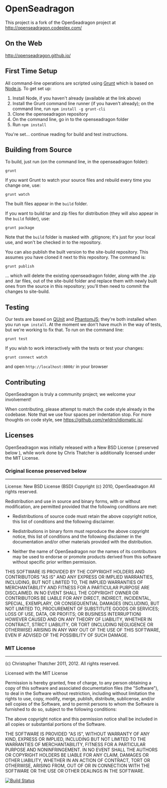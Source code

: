 # OpenSeadragon 

This project is a fork of the OpenSeadragon project at http://openseadragon.codeplex.com/

## On the Web

http://openseadragon.github.io/

## First Time Setup

All command-line operations are scripted using [Grunt](http://gruntjs.com/) which is based on [Node.js](http://nodejs.org/). To get set up:

1. Install Node, if you haven't already (available at the link above)
1. Install the Grunt command line runner (if you haven't already); on the command line, run `npm install -g grunt-cli`
1. Clone the openseadragon repository
1. On the command line, go in to the openseadragon folder
1. Run `npm install`

You're set... continue reading for build and test instructions.

## Building from Source

To build, just run (on the command line, in the openseadragon folder):

    grunt

If you want Grunt to watch your source files and rebuild every time you change one, use:

    grunt watch

The built files appear in the `build` folder.

If you want to build tar and zip files for distribution (they will also appear in the `build` folder), use:

    grunt package

Note that the `build` folder is masked with .gitignore; it's just for your local use, and won't be checked in to the repository.

You can also publish the built version to the site-build repository. This assumes you have cloned it next to this repository. The command is:

    grunt publish

... which will delete the existing openseadragon folder, along with the .zip and .tar files, out of the site-build folder and replace them with newly built ones from the source in this repository; you'll then need to commit the changes to site-build.

## Testing

Our tests are based on [QUnit](http://qunitjs.com/) and [PhantomJS](http://phantomjs.org/); they're both installed when you run `npm install`. At the moment we don't have much in the way of tests, but we're working to fix that. To run on the command line:

    grunt test

If you wish to work interactively with the tests or test your changes:

    grunt connect watch

and open `http://localhost:8000/` in your browser

## Contributing

OpenSeadragon is truly a community project; we welcome your involvement!

When contributing, please attempt to match the code style already in the codebase. Note that we use four spaces per indentation stop. For more thoughts on code style, see https://github.com/rwldrn/idiomatic.js/.

## Licenses

OpenSeadragon was initially released with a New BSD License ( preserved below ), while work done by Chris Thatcher is additionally licensed under the MIT License.

### Original license preserved below

-------------------------------------
License: New BSD License (BSD)
Copyright (c) 2010, OpenSeadragon
All rights reserved.

Redistribution and use in source and binary forms, with or without modification, are permitted provided that the following conditions are met:

* Redistributions of source code must retain the above copyright notice, this list of conditions and the following disclaimer.

* Redistributions in binary form must reproduce the above copyright notice, this list of conditions and the following disclaimer in the documentation and/or other materials provided with the distribution.

* Neither the name of OpenSeadragon nor the names of its contributors may be used to endorse or promote products derived from this software without specific prior written permission.

THIS SOFTWARE IS PROVIDED BY THE COPYRIGHT HOLDERS AND CONTRIBUTORS "AS IS" AND ANY EXPRESS OR IMPLIED WARRANTIES, INCLUDING, BUT NOT LIMITED TO, THE IMPLIED WARRANTIES OF MERCHANTABILITY AND FITNESS FOR A PARTICULAR PURPOSE ARE DISCLAIMED. IN NO EVENT SHALL THE COPYRIGHT OWNER OR CONTRIBUTORS BE LIABLE FOR ANY DIRECT, INDIRECT, INCIDENTAL, SPECIAL, EXEMPLARY, OR CONSEQUENTIAL DAMAGES (INCLUDING, BUT NOT LIMITED TO, PROCUREMENT OF SUBSTITUTE GOODS OR SERVICES; LOSS OF USE, DATA, OR PROFITS; OR BUSINESS INTERRUPTION) HOWEVER CAUSED AND ON ANY THEORY OF LIABILITY, WHETHER IN CONTRACT, STRICT LIABILITY, OR TORT (INCLUDING NEGLIGENCE OR OTHERWISE) ARISING IN ANY WAY OUT OF THE USE OF THIS SOFTWARE, EVEN IF ADVISED OF THE POSSIBILITY OF SUCH DAMAGE.

### MIT License

--------------------------------------
(c) Christopher Thatcher 2011, 2012. All rights reserved.

Licensed with the MIT License

Permission is hereby granted, free of charge, to any person obtaining a copy
of this software and associated documentation files (the "Software"), to deal
in the Software without restriction, including without limitation the rights
to use, copy, modify, merge, publish, distribute, sublicense, and/or sell
copies of the Software, and to permit persons to whom the Software is
furnished to do so, subject to the following conditions:

The above copyright notice and this permission notice shall be included in
all copies or substantial portions of the Software.

THE SOFTWARE IS PROVIDED "AS IS", WITHOUT WARRANTY OF ANY KIND, EXPRESS OR
IMPLIED, INCLUDING BUT NOT LIMITED TO THE WARRANTIES OF MERCHANTABILITY,
FITNESS FOR A PARTICULAR PURPOSE AND NONINFRINGEMENT. IN NO EVENT SHALL THE
AUTHORS OR COPYRIGHT HOLDERS BE LIABLE FOR ANY CLAIM, DAMAGES OR OTHER
LIABILITY, WHETHER IN AN ACTION OF CONTRACT, TORT OR OTHERWISE, ARISING FROM,
OUT OF OR IN CONNECTION WITH THE SOFTWARE OR THE USE OR OTHER DEALINGS IN
THE SOFTWARE.

[![Build Status](https://secure.travis-ci.org/openseadragon/openseadragon.png?branch=master)](http://travis-ci.org/openseadragon/openseadragon)
